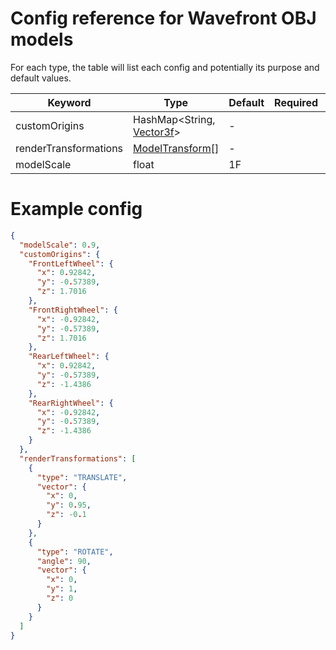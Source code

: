 # Config reference for Wavefront OBJ models

For each type, the table will list each config and potentially its purpose and default values.

| Keyword               | Type                                     | Default | Required | Explanation |
|-----------------------|------------------------------------------|---------|----------|-------------|
| customOrigins         | HashMap<String, [Vector3f](Vector3f.md)> | -       |          | -           |
| renderTransformations | [ModelTransform](ModelTransform.md)[]    | -       |          | -           |
| modelScale            | float                                    | 1F      |          | -           |

# Example config
```json
{
  "modelScale": 0.9,
  "customOrigins": {
    "FrontLeftWheel": {
      "x": 0.92842,
      "y": -0.57389,
      "z": 1.7016
    },
    "FrontRightWheel": {
      "x": -0.92842,
      "y": -0.57389,
      "z": 1.7016
    },
    "RearLeftWheel": {
      "x": 0.92842,
      "y": -0.57389,
      "z": -1.4386
    },
    "RearRightWheel": {
      "x": -0.92842,
      "y": -0.57389,
      "z": -1.4386
    }
  },
  "renderTransformations": [
    {
      "type": "TRANSLATE",
      "vector": {
        "x": 0,
        "y": 0.95,
        "z": -0.1
      }
    },
    {
      "type": "ROTATE",
      "angle": 90,
      "vector": {
        "x": 0,
        "y": 1,
        "z": 0
      }
    }
  ]
}
```